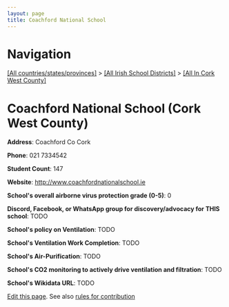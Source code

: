 ```yaml
---
layout: page
title: Coachford National School
---
```

# Navigation

[[All countries/states/provinces]](../../..) > [[All Irish School Districts]](../..) > [[All In Cork West County]](..)

# Coachford National School (Cork West County)

**Address**: Coachford Co Cork

**Phone**: 021 7334542

**Student Count**: 147

**Website**: <http://www.coachfordnationalschool.ie>

**School's overall airborne virus protection grade (0-5)**: 0

**Discord, Facebook, or WhatsApp group for discovery/advocacy for THIS school**: TODO

**School's policy on Ventilation**: TODO

**School's Ventilation Work Completion**: TODO

**School's Air-Purification**: TODO

**School's CO2 monitoring to actively drive ventilation and filtration**: TODO

**School's Wikidata URL**: TODO


[Edit this page](https://github.com/ventilate-schools/Ireland/edit/main/./Cork_West_County/Coachford_National_School.md). See also [rules for contribution](../../../contribution-rules/)
